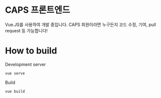# CAPS 프론트엔드
Vue.JS를 사용하여 개발 중입니다.
CAPS 회원이라면 누구든지 코드 수정, 기여, pull request 등 가능합니다!

# How to build
Development server
```
vue serve
```
Build
```
vue build
```